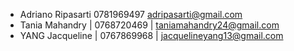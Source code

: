 *  Adriano Ripasarti    0781969497  adripasarti@gmail.com
*  Tania Mahandry | 0768720469 | taniamahandry24@gmail.com
*  YANG Jacqueline | 0767869968 | jacquelineyang13@gmail.com
